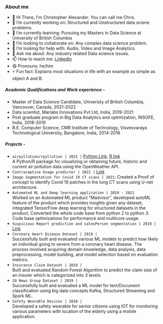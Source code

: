 ### About me 
- 👋 Hi There, I'm Christopher Alexander. You can call me Chris. 
- 🔭 I’m currently working on: Structured and Unstructured data sciene problems.
- 🌱 I’m currently learning: Pursuing my Masters in Data Science at University of British Columbia
- 👯 I’m looking to collaborate on: Any complex data science problem.
- 🤔 I’m looking for help with: Audio, Video and Image Analytics.
- 💬 Ask me about: Any industry related Data science issues.
- 📫 How to reach me: [LinkedIn](https://www.linkedin.com/in/christopher-alexander-0bba1417b/)
- 😄 Pronouns: he/him
- ⚡ Fun fact: Explains most situations in life with an example as simple as object A and B.

##### Academic Qualifications and Work experience -
- Master of Data Science Candidate, Univeristy of British Columbia, Vancouver, Canada, 2021-2022
- Data scientist, Marlabs Innovations Pvt Ltd, India, 2019-2021
- Post graduate program in Big Data Analytics and optimization, INSOFE, India, 2018-2019
- B.E. Computer Science, CMR Institute of Technology, Visvesvaraya Technological University, Bangalore, India, 2014-2018

##### Projects - 
- `airpyllution/rpyllution | 2021 |` [Python Link](https://github.com/UBC-MDS/airpyllution), [R link](https://github.com/UBC-MDS/rpollution) <br />
  A Python/R package for visualizing or obtaining future, historic and current air pollution data using the OpenWeather API.
- `Contraceptive Usage predictor | 2021 |` [Link](https://github.com/christopheralex/contraceptive_method_predictor?organization=christopheralex&organization=christopheralex) 
- `Image Segmentation for Covid 19 CT scans | 2021`: Created a Proof of concept to identify Covid 19 patches in the lung CT scans using U-net architecture.
- `Automated ML and Deep learning application | 2019 - 2021` <br />
  Worked on an Automated ML product “Madvisor”, developed autoML feature of the product which provides insights given any dataset, integrated TensorFlow deep learning for structured datasets in the product. Converted the whole code base from python 2 to python 3. Code base optimizations for performance and multicore usage.
- `Suspicious Report prediction and salesPerson segmentation | 2019 |` [Link](https://github.com/christopheralex/Suspicious_report_prediction)
- `Coronary Heart Disease Dataset | 2019 |` <br /> 
  Successfully built and evaluated various ML models to predict how likely an individual going to severe from a coronary heart disease. The process involved acquiring domain knowledge, data analysis, data preprocessing, model building, and model selection based on evaluation metrics.
- `Insurance Claim Dataset | 2019 |` <br />
  Built and evaluated Random Forest Algorithm to predict the claim size of an insurer which is categorized into 3 levels.
- `20 News Group Dataset | 2019 |`  <br />
  Successfully built and evaluated a ML model for text/Document classification using big data concepts Kafka, Structured Streaming and Spark ML.
- `Safety Wearable Devices | 2018 |` <br />
  Developed a safety wearable for senior citizens using IOT for monitoring various parameters with location of the elderly using a mobile application.


